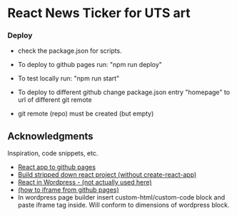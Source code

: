 # React News Ticker for UTS art

### Deploy

* check the package.json for scripts.

* To deploy to github pages run:
"npm run deploy"

* To test locally run:
"npm run start"

* To deploy to different github
change package.json entry "homepage"
to url of different git remote

* git remote (repo) must be created (but empty)

## Acknowledgments

Inspiration, code snippets, etc.
* [React app to github pages](https://dev.to/yuribenjamin/how-to-deploy-react-app-in-github-pages-2a1f)
* [Build stripped down react project (without create-react-app)](https://medium.com/swlh/react-without-create-react-app-setting-up-a-dev-build-from-scratch-fefd5d9d6baa)
* [React in Wordpress - (not actually used here)](https://jhinter.medium.com/using-react-based-web-components-in-wordpress-f0d4097aca38)
* [(how to iframe from github pages)](https://handsondataviz.org/gh-pages-link-to-iframe.html)
* In wordpress page builder insert custom-html/custom-code block and paste iframe tag <see above> inside. Will conform to dimensions of wordpress block.